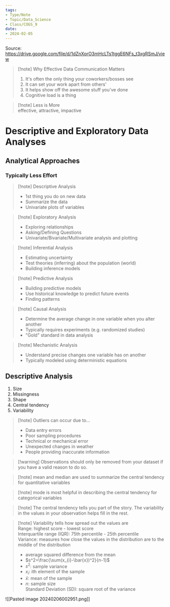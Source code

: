```yaml
---  
tags:  
- Type/Note  
- Topic/Data_Science  
- Class/COGS_9  
date:  
- 2024-02-05  
---  
```

  
Source: https://drive.google.com/file/d/1dZnXorO3mHcLTs1tggE6NFs_t3xgRSmJ/view  
  
> [!note] Why Effective Data Communication Matters  
> 1. It's often the only thing your coworkers/bosses see  
> 2. It can set your work apart from others'  
> 3. It helps show off the awesome stuff you've done  
> 4. Cognitive load is a thing  
  
> [!note] Less is More  
> effective, attractive, impactive  
  
# Descriptive and Exploratory Data Analyses  
  
## Analytical Approaches  
  
### Typically Less Effort  
  
> [!note] Descriptive Analysis  
> - 1st thing you do on new data  
> - Summarize the data  
> - Univariate plots of variables  
  
> [!note] Exploratory Analysis  
> - Exploring relationships  
> - Asking/Defining Questions  
> - Univariate/Bivariate/Multivariate analysis and plotting  
  
> [!note] Inferential Analysis  
> - Estimating uncertainty  
> - Test theories (inferring) about the population (world)  
> - Building inference models  
  
> [!note] Predictive Analysis  
> - Building predictive models  
> - Use historical knowledge to predict future events  
> - Finding patterns  
  
> [!note] Causal Analysis  
> - Determine the average change in one variable when you alter another  
> - Typically requires experiments (e.g. randomized studies)  
> - "Gold" standard in data analysis  
  
> [!note] Mechanistic Analysis  
> - Understand precise changes one variable has on another  
> - Typically modeled using deterministic equations  
  
## Descriptive Analysis  
1. Size  
2. Missingness  
3. Shape  
4. Central tendency  
5. Variability  
  
> [!note] Outliers can occur due to...  
> - Data entry errors  
> - Poor sampling procedures  
> - Technical or mechanical error  
> - Unexpected changes in weather  
> - People providing inaccurate information  
  
> [!warning] Observations should only be removed from your dataset if you have a valid reason to do so.  
  
> [!note] mean and median are used to summarize the central tendency for quantitative variables  
  
> [!note] mode is most helpful in describing the central tendency for categorical variables  
  
> [!note] The central tendency tells you part of the story. The variability in the values in your observation helps fill in the rest.  
  
> [!note] Variability tells how spread out the values are  
> Range: highest score - lowest score  
> Interquartile range (IQR): 75th percentile - 25th percentile  
> Variance: measures how close the values in the distribution are to the middle of the distribution  
> - average squared difference from the mean  
> - $s^2=\frac{\sum(x_{i}-\bar{x})^2}{n-1}$  
> - $s^2$: sample variance  
> - $x_{i}$: ith element of the sample  
> - $\bar{x}$: mean of the sample  
> - $n$: sample size  
> Standard Deviation (SD): square root of the variance  
  
![[Pasted image 20240206002951.png]]  
